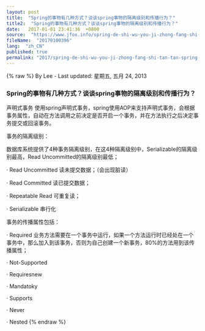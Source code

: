```yaml
---
layout: post
title:  "Spring的事物有几种方式？谈谈spring事物的隔离级别和传播行为？"
title2:  "Spring的事物有几种方式？谈谈spring事物的隔离级别和传播行为？"
date:   2017-01-01 23:41:36  +0800
source:  "https://www.jfox.info/spring-de-shi-wu-you-ji-zhong-fang-shi-tan-tan-spring-shi-wu-de-ge-li-ji-bie-he-chuan-bo-xing-wei.html"
fileName:  "20170100396"
lang:  "zh_CN"
published: true
permalink: "2017/spring-de-shi-wu-you-ji-zhong-fang-shi-tan-tan-spring-shi-wu-de-ge-li-ji-bie-he-chuan-bo-xing-wei.html"
---
```

{% raw %}
By Lee - Last updated: 星期五, 五月 24, 2013

### Spring的事物有几种方式？谈谈spring事物的隔离级别和传播行为？

声明式事务    使用spring声明式事务，spring使用AOP来支持声明式事务，会根据事务属性，自动在方法调用之前决定是否开启一个事务，并在方法执行之后决定事务提交或回滚事务。

事务的隔离级别：

数据库系统提供了4种事务隔离级别，在这4种隔离级别中，Serializable的隔离级别最高，Read Uncommitted的隔离级别最低；

· Read Uncommitted   读未提交数据；（会出现脏读）

· Read Committed      读已提交数据；

· Repeatable Read       可重复读；

· Serializable              串行化

 
事务的传播属性包括：

· Required   业务方法需要在一个事务中运行，如果一个方法运行时已经处在一个事务中，那么加入到该事务，否则为自己创建一个新事务，80%的方法用到该传播属性；

· Not-Supported

· Requiresnew

· Mandatoky

· Supports

· Never

· Nested
{% endraw %}